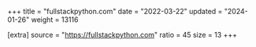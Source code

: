 +++
title = "fullstackpython.com"
date = "2022-03-22"
updated = "2024-01-26"
weight = 13116

[extra]
source = "https://fullstackpython.com"
ratio = 45
size = 13
+++
